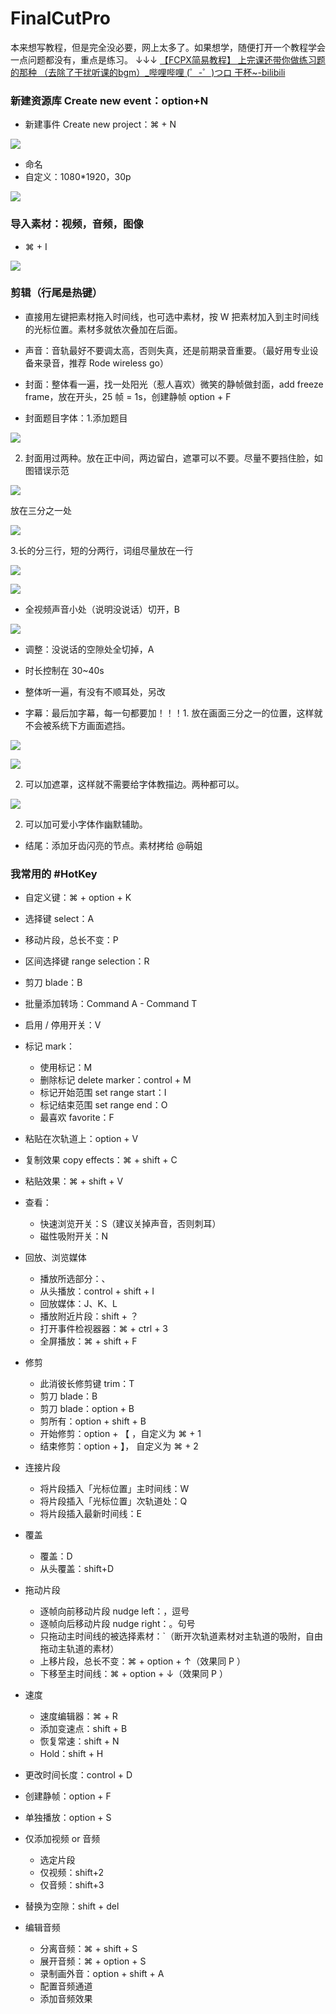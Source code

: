 # FinalCutPro 

本来想写教程，但是完全没必要，网上太多了。如果想学，随便打开一个教程学会一点问题都没有，重点是练习。
↓↓↓
[【FCPX简易教程】 上完课还带你做练习题的那种 （去除了干扰听课的bgm）_哔哩哔哩 (゜-゜)つロ 干杯~-bilibili](https://www.bilibili.com/video/av13322032?from=search&seid=13748969167424375892)

### 新建资源库 Create new event：option+N
* 新建事件 Create new project：⌘ + N 

![](https://tva1.sinaimg.cn/large/006tNbRwly1g9fucglnhuj31c00u0qv7.jpg)

* 命名
* 自定义：1080*1920，30p

![](https://tva1.sinaimg.cn/large/006tNbRwly1g9fugsqzglj31oe0u0npe.jpg)

    
### 导入素材：视频，音频，图像
* ⌘ + I

![](https://tva1.sinaimg.cn/large/006tNbRwly1g9fulnftkbj31340u0x6p.jpg)

  
### 剪辑（行尾是热键）
* 直接用左键把素材拖入时间线，也可选中素材，按 W 把素材加入到主时间线的光标位置。素材多就依次叠加在后面。

* 声音：音轨最好不要调太高，否则失真，还是前期录音重要。（最好用专业设备来录音，推荐 Rode wireless go）

* 封面：整体看一遍，找一处阳光（惹人喜欢）微笑的静帧做封面，add freeze frame，放在开头，25 帧 = 1s，创建静帧 option + F

* 封面题目字体：1.添加题目

![](https://tva1.sinaimg.cn/large/006tNbRwly1g9fvdir22pj31di0u0npe.jpg)

 2. 封面用过两种。放在正中间，两边留白，遮罩可以不要。尽量不要挡住脸，如图错误示范
 
![](https://tva1.sinaimg.cn/large/006tNbRwly1g9fvsqjau4j30es0qeqfp.jpg)

放在三分之一处

![](https://tva1.sinaimg.cn/large/006tNbRwly1g9fweedhy2j30sm1eknpd.jpg)

3.长的分三行，短的分两行，词组尽量放在一行

![](https://tva1.sinaimg.cn/large/006tNbRwly1g9fvnsafdqj30ku112q46.jpg)

![](https://tva1.sinaimg.cn/large/006tNbRwly1g9fvorcqalj30ku112t9o.jpg)

* 全视频声音小处（说明没说话）切开，B

![](https://tva1.sinaimg.cn/large/006tNbRwly1g9fuqrk9bjj30u013b4qp.jpg)

* 调整：没说话的空隙处全切掉，A 

* 时长控制在 30~40s

* 整体听一遍，有没有不顺耳处，另改

* 字幕：最后加字幕，每一句都要加！！！1. 放在画面三分之一的位置，这样就不会被系统下方画面遮挡。

![](https://tva1.sinaimg.cn/large/006tNbRwly1g9fw9w5l6hj30sk1ewqv5.jpg)

![](https://tva1.sinaimg.cn/large/006tNbRwly1g9fw4w8999j30n01br4qp.jpg)

2. 可以加遮罩，这样就不需要给字体教描边。两种都可以。

![](https://tva1.sinaimg.cn/large/006tNbRwly1g9fwc78qq1j30sk1ewnpd.jpg)

2. 可以加可爱小字体作幽默辅助。

* 结尾：添加牙齿闪亮的节点。素材拷给 @萌姐


### 我常用的 #HotKey 
* 自定义键：⌘ + option + K

* 选择键 select：A

* 移动片段，总长不变：P

* 区间选择键 range selection：R

* 剪刀 blade：B

* 批量添加转场：Command A - Command T

* 启用 / 停⽤开关：V

* 标记 mark：
  * 使⽤标记：M
  * 删除标记 delete marker：control + M
  * 标记开始范围 set range start：I
  * 标记结束范围 set range end：O
  * 最喜欢 favorite：F

* 粘贴在次轨道上：option + V

* 复制效果 copy effects：⌘ + shift + C

* 粘贴效果：⌘ + shift + V

* 查看：
  * 快速浏览开关：S（建议关掉声音，否则刺耳）
  * 磁性吸附开关：N
  
* 回放、浏览媒体
  * 播放所选部分：、
  * 从头播放：control + shift + I 
  * 回放媒体：J、K、L
  * 播放附近片段：shift + ？
  * 打开事件检视器器：⌘ + ctrl + 3
  * 全屏播放：⌘ + shift + F 
  
* 修剪
  * 此消彼长修剪键 trim：T
  * 剪刀 blade：B
  * 剪刀 blade：option + B
  * 剪所有：option + shift + B
  * 开始修剪：option + 【 ，自定义为 ⌘ + 1
  * 结束修剪：option + 】， 自定义为 ⌘ + 2
  
* 连接片段
  * 将⽚段插入「光标位置」主时间线：W 
  * 将片段插入「光标位置」次轨道处：Q 
  * 将⽚段插入最新时间线：E 
  
* 覆盖
  * 覆盖：D
  * 从头覆盖：shift+D 
  
* 拖动片段
  * 逐帧向前移动片段 nudge left：，逗号
  * 逐帧向后移动片段 nudge right：。句号
  * 只拖动主时间线的被选择素材：`（断开次轨道素材对主轨道的吸附，自由拖动主轨道的素材）
  * 上移片段，总长不变：⌘ + option + ↑（效果同 P ）
  * 下移至主时间线：⌘ + option + ↓（效果同 P ）
  
* 速度
  * 速度编辑器：⌘ + R
  * 添加变速点：shift + B
  * 恢复常速：shift + N
  * Hold：shift + H
  
* 更改时间长度：control + D

* 创建静帧：option + F

* 单独播放：option + S 

* 仅添加视频 or 音频
  * 选定片段 
  * 仅视频：shift+2 
  * 仅⾳频：shift+3
  
* 替换为空隙：shift + del 

* 编辑⾳频
  * 分离音频：⌘ + shift + S
  * 展开音频：⌘ + option + S
  * 录制画外⾳：option + shift + A
  * 配置音频通道 
  * 添加音频效果


